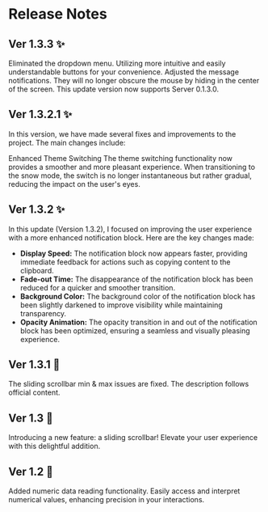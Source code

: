 # Release Notes

## Ver 1.3.3 ✨

Eliminated the dropdown menu. Utilizing more intuitive and easily understandable buttons for your convenience.
Adjusted the message notifications. They will no longer obscure the mouse by hiding in the center of the screen.
This update version now supports Server 0.1.3.0.

## Ver 1.3.2.1 ✨

In this version, we have made several fixes and improvements to the project. The main changes include:

Enhanced Theme Switching
The theme switching functionality now provides a smoother and more pleasant experience. When transitioning to the snow mode, the switch is no longer instantaneous but rather gradual, reducing the impact on the user's eyes.

## Ver 1.3.2 ✨

In this update (Version 1.3.2), I focused on improving the user experience with a more enhanced notification block. Here are the key changes made:
- **Display Speed:** The notification block now appears faster, providing immediate feedback for actions such as copying content to the clipboard.
- **Fade-out Time:** The disappearance of the notification block has been reduced for a quicker and smoother transition.
- **Background Color:** The background color of the notification block has been slightly darkened to improve visibility while maintaining transparency.
- **Opacity Animation:** The opacity transition in and out of the notification block has been optimized, ensuring a seamless and visually pleasing experience.

## Ver 1.3.1 🔧

The sliding scrollbar min & max issues are fixed.
The description follows official content.

## Ver 1.3 🚀

Introducing a new feature: a sliding scrollbar! Elevate your user experience with this delightful addition.

## Ver 1.2 🚀

Added numeric data reading functionality. Easily access and interpret numerical values, enhancing precision in your interactions.
